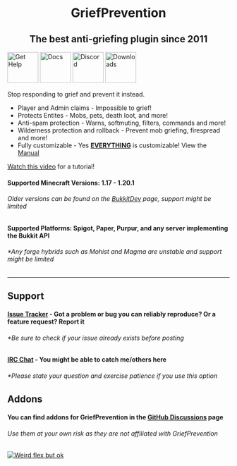 <h1 align="center">GriefPrevention</h1>

<h2 align="center">The best anti-griefing plugin since 2011</h2>

[<img alt="Get Help" src="https://img.shields.io/badge/Get%20Help-yellow?logo=amazoncloudwatch&logoColor=white" height="70px">](#Support)
[<img alt="Docs" src="https://img.shields.io/badge/Docs-gray?logo=readthedocs&logoColor=white" height="70px">](https://docs.griefprevention.com/)
[<img alt="Discord" src="https://img.shields.io/badge/Discord-5865F2?logo=discord&logoColor=white" height="70px">](https://r.griefprevention.com/dumcord/)
[<img alt="Downloads" src="https://img.shields.io/badge/Downloads-green" height="70px">](https://github.com/TechFortress/GriefPrevention/releases/)
  
Stop responding to grief and prevent it instead. 
- Player and Admin claims - Impossible to grief!
- Protects Entites - Mobs, pets, death loot, and more!
- Anti-spam protection - Warns, softmuting, filters, commands and more!
- Wilderness protection and rollback - Prevent mob griefing, firespread and more!
- Fully customizable - Yes __<ins>EVERYTHING<ins>__ is customizable! View the [Manual](https://docs.griefprevention.com/)


[Watch this video](https://youtu.be/I3FLCFam5LI) for a tutorial!


#### Supported Minecraft Versions: 1.17 - __1.20.1__
###### Older versions can be found on the [BukkitDev](https://dev.bukkit.org/projects/grief-prevention/files) page, support might be limited
#### Supported Platforms: Spigot, Paper, Purpur, and any server implementing the Bukkit API
###### *Any forge hybrids such as Mohist and Magma are unstable and support might be limited
---

## Support
#### [Issue Tracker](https://github.com/TechFortress/GriefPrevention/issues) - Got a problem or bug you can reliably reproduce? Or a feature request? Report it
###### *Be sure to check if your issue already exists before posting
#### [IRC Chat](https://griefprevention.com/chat/) - You might be able to catch me/others here
###### *Please state your question and exercise patience if you use this option

## Addons
#### You can find addons for GriefPrevention in the [GitHub Discussions](https://github.com/TechFortress/GriefPrevention/discussions/categories/addons) page
###### Use them at your own risk as they are not affiliated with GriefPrevention

[![Weird flex but ok](https://bstats.org/signatures/bukkit/GriefPrevention-legacy.svg)](https://bstats.org/plugin/bukkit/GriefPrevention-legacy)
